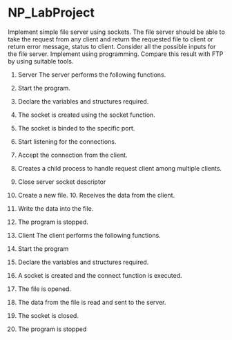 # NP_LabProject

Implement simple file server using sockets. The file server should be able to take the request from any client and return the requested file to client or return error message, status to client. Consider all the possible inputs for the file server. Implement using programming. Compare this result with FTP by using suitable tools.

1.	Server
The server performs the following functions.
1. Start the program. 
2. Declare the variables and structures required. 
3. The socket is created using the socket function.
4. The socket is binded to the specific port. 
5. Start listening for the connections.
6. Accept the connection from the client. 
7. Creates a child process to handle request client among multiple clients. 
8. Close server socket descriptor 
9. Create a new file. 10. Receives the data from the client. 
11. Write the data into the file. 
12. The program is stopped.

2.	Client
The client performs the following functions.
1. Start the program 
2. Declare the variables and structures required. 
3. A socket is created and the connect function is executed. 
4. The file is opened. 
5. The data from the file is read and sent to the server. 
6. The socket is closed. 
7. The program is stopped
